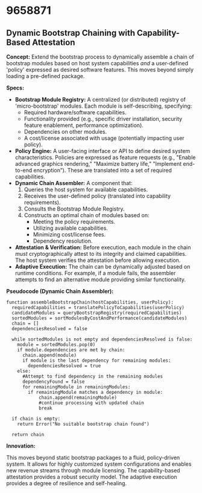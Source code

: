 # 9658871

## Dynamic Bootstrap Chaining with Capability-Based Attestation

**Concept:** Extend the bootstrap process to dynamically assemble a chain of bootstrap modules based on host system capabilities *and* a user-defined 'policy' expressed as desired software features. This moves beyond simply loading a pre-defined package.

**Specs:**

*   **Bootstrap Module Registry:** A centralized (or distributed) registry of 'micro-bootstrap' modules. Each module is self-describing, specifying:
    *   Required hardware/software capabilities.
    *   Functionality provided (e.g., specific driver installation, security feature enablement, performance optimization).
    *   Dependencies on other modules.
    *   A cost/license associated with usage (potentially impacting user policy).
*   **Policy Engine:** A user-facing interface or API to define desired system characteristics. Policies are expressed as feature requests (e.g., "Enable advanced graphics rendering," "Maximize battery life," "Implement end-to-end encryption”). These are translated into a set of required capabilities.
*   **Dynamic Chain Assembler:** A component that:
    1.  Queries the host system for available capabilities.
    2.  Receives the user-defined policy (translated into capability requirements).
    3.  Consults the Bootstrap Module Registry.
    4.  Constructs an optimal chain of modules based on:
        *   Meeting the policy requirements.
        *   Utilizing available capabilities.
        *   Minimizing cost/license fees.
        *   Dependency resolution.
*   **Attestation & Verification:** Before execution, each module in the chain *must* cryptographically attest to its integrity and claimed capabilities. The host system verifies the attestation before allowing execution.
*   **Adaptive Execution:** The chain can be dynamically adjusted based on runtime conditions. For example, if a module fails, the assembler attempts to find an alternative module providing similar functionality.

**Pseudocode (Dynamic Chain Assembler):**

```
function assembleBootstrapChain(hostCapabilities, userPolicy):
  requiredCapabilities = translatePolicyToCapabilities(userPolicy)
  candidateModules = queryBootstrapRegistry(requiredCapabilities)
  sortedModules = sortModulesByCostAndPerformance(candidateModules)
  chain = []
  dependenciesResolved = false

  while sortedModules is not empty and dependenciesResolved is false:
    module = sortedModules.pop(0)
    if module.dependencies are met by chain:
      chain.append(module)
      if module is the last dependency for remaining modules:
        dependenciesResolved = true
    else:
      #Attempt to find dependency in the remaining modules
      dependencyFound = false
      for remainingModule in remainingModules:
        if remainingModule matches a dependency in module:
            chain.append(remainingModule)
            #continue processing with updated chain
            break

  if chain is empty:
    return Error("No suitable bootstrap chain found")

  return chain
```

**Innovation:**

This moves beyond static bootstrap packages to a fluid, policy-driven system. It allows for highly customized system configurations and enables new revenue streams through module licensing. The capability-based attestation provides a robust security model. The adaptive execution provides a degree of resilience and self-healing.